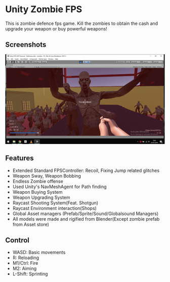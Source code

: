 # Unity Zombie FPS 
This is zombie defence fps game. Kill the zombies to obtain the cash and upgrade your weapon or buy powerful weapons!

## Screenshots
![screenshot1](Screenshot1.png)

## Features
- Extended Standard FPSController: Recoil, Fixing Jump related glitches
- Weapon Sway, Weapon Bobbing
- Endless Zombie offense
- Used Unity's NavMeshAgent for Path finding
- Weapon Buying System
- Weapon Upgrading System
- Raycast Shooting System(Feat. Shotgun)
- Raycast Environment interaction(Shops)
- Global Asset managers (Prefab/Sprite/Sound/Globalsound Managers)
- All models were made and rigified from Blender(Except zombie prefab from Asset store)

## Control
- WASD: Basic movements
- R: Reloading
- M1/Ctrl: Fire
- M2: Aiming
- L-Shift: Sprinting

